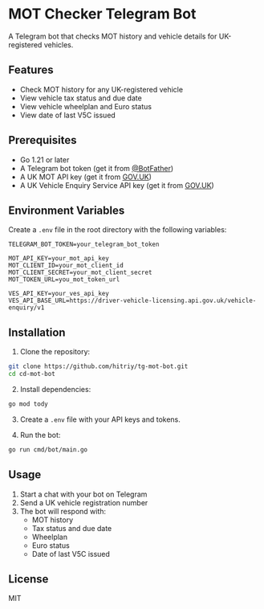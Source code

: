 # MOT Checker Telegram Bot

A Telegram bot that checks MOT history and vehicle details for UK-registered vehicles.

## Features

- Check MOT history for any UK-registered vehicle
- View vehicle tax status and due date
- View vehicle wheelplan and Euro status
- View date of last V5C issued

## Prerequisites

- Go 1.21 or later
- A Telegram bot token (get it from [@BotFather](https://t.me/BotFather))
- A UK MOT API key (get it from [GOV.UK](https://developer-portal.driver-vehicle-licensing.api.gov.uk/))
- A UK Vehicle Enquiry Service API key (get it from [GOV.UK](https://developer-portal.driver-vehicle-licensing.api.gov.uk/))

## Environment Variables

Create a `.env` file in the root directory with the following variables:

```env
TELEGRAM_BOT_TOKEN=your_telegram_bot_token

MOT_API_KEY=your_mot_api_key
MOT_CLIENT_ID=your_mot_client_id
MOT_CLIENT_SECRET=your_mot_client_secret
MOT_TOKEN_URL=you_mot_token_url

VES_API_KEY=your_ves_api_key
VES_API_BASE_URL=https://driver-vehicle-licensing.api.gov.uk/vehicle-enquiry/v1
```

## Installation

1. Clone the repository:
```bash
git clone https://github.com/hitriy/tg-mot-bot.git
cd cd-mot-bot
```

2. Install dependencies:
```bash
go mod tody
```

3. Create a `.env` file with your API keys and tokens.

4. Run the bot:
```bash
go run cmd/bot/main.go
```

## Usage

1. Start a chat with your bot on Telegram
2. Send a UK vehicle registration number
3. The bot will respond with:
   - MOT history
   - Tax status and due date
   - Wheelplan
   - Euro status
   - Date of last V5C issued

## License

MIT 
